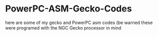 # PowerPC-ASM-Gecko-Codes
here are some of my gecko and PowerPC asm codes
(be warned these were programed with the NGC Gecko processor in mind
